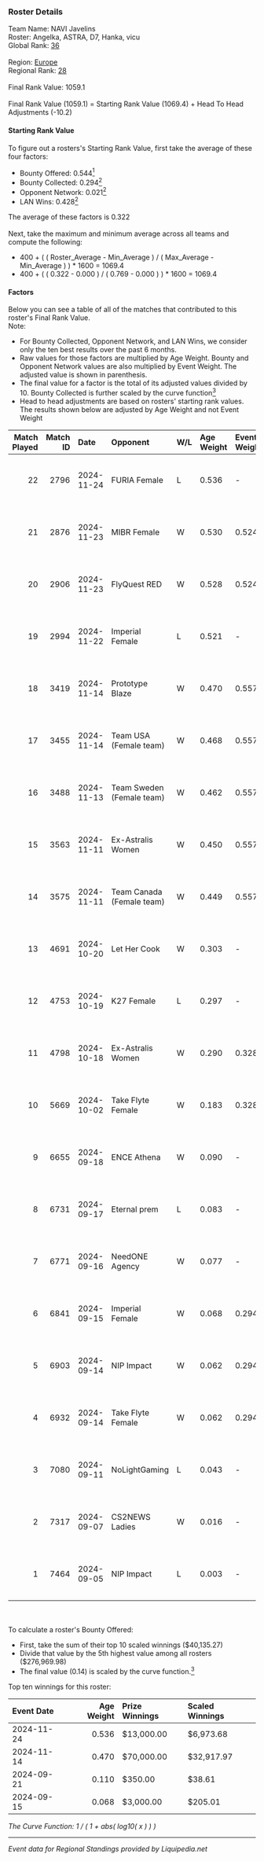 ### Roster Details<br />
Team Name: NAVI Javelins<br />
Roster: Angelka, ASTRA, D7, Hanka, vicu<br />
Global Rank: [36](../standings_global.md)<br />
<br />
Region: [Europe]( ../standings_europe.md)<br />
Regional Rank: [28]( ../standings_europe.md)<br />
<br />
Final Rank Value:  1059.1<br />
<br />
Final Rank Value (1059.1) = Starting Rank Value (1069.4) + Head To Head Adjustments (-10.2)<br />

#### Starting Rank Value<br />
To figure out a rosters's Starting Rank Value, first take the average of these four factors:<br />
- Bounty Offered: 0.544[<sup>1</sup>](#table2)
- Bounty Collected: 0.294[<sup>2</sup>](#table1)
- Opponent Network: 0.021[<sup>2</sup>](#table1)
- LAN Wins: 0.428[<sup>2</sup>](#table1)

The average of these factors is 0.322<br />
<br />
Next, take the maximum and minimum average across all teams and compute the following:<br />
- 400 + ( ( Roster_Average - Min_Average ) / ( Max_Average - Min_Average ) ) * 1600 = 1069.4
- 400 + ( ( 0.322 - 0.000 ) / ( 0.769 - 0.000 ) ) * 1600 = 1069.4


#### Factors<br />
Below you can see a table of all of the matches that contributed to this roster's Final Rank Value.<br />
Note:<br />

- For Bounty Collected, Opponent Network, and LAN Wins, we consider only the ten best results over the past 6 months.
- Raw values for those factors are multiplied by Age Weight. Bounty and Opponent Network values are also multiplied by Event Weight. The adjusted value is shown in parenthesis.
- The final value for a factor is the total of its adjusted values divided by 10. Bounty Collected is further scaled by the curve function[<sup>3</sup>](#curveFunction)
- Head to head adjustments are based on rosters' starting rank values. The results shown below are adjusted by Age Weight and not Event Weight
<span id="table1"></span><br />


| Match Played | Match ID | Date       | Opponent                  | W/L | Age Weight | Event Weight | Bounty Collected | Opponent Network | LAN Wins  | H2H Adj. | Roster                              |
| -: | -: | :- | :- | :- | :- | :- | :- | :- | :- | -: | :- |
|           22 |     2796 | 2024-11-24 | FURIA Female              | L   | 0.536      | -            | -                | -                | -         |   -10.39 | Angelka, ASTRA, D7, Hanka, vicu     |
|           21 |     2876 | 2024-11-23 | MIBR Female               | W   | 0.530      | 0.524        | 0.019 (0.005)    | 0.197 (0.055)    | 1 (0.530) |     3.12 | Angelka, ASTRA, D7, Hanka, vicu     |
|           20 |     2906 | 2024-11-23 | FlyQuest RED              | W   | 0.528      | 0.524        | 0.008 (0.002)    | 0.086 (0.024)    | 1 (0.528) |     1.69 | Angelka, ASTRA, D7, Hanka, vicu     |
|           19 |     2994 | 2024-11-22 | Imperial Female           | L   | 0.521      | -            | -                | -                | -         |    -7.49 | Angelka, ASTRA, D7, Hanka, vicu     |
|           18 |     3419 | 2024-11-14 | Prototype Blaze           | W   | 0.470      | 0.557        | 0.068 (0.018)    | 0.234 (0.061)    | 1 (0.470) |     4.41 | Angelka, Hanka, LETi, Liina, vicu   |
|           17 |     3455 | 2024-11-14 | Team USA (Female team)    | W   | 0.468      | 0.557        | 0.017 (0.004)    | 0.022 (0.006)    | 1 (0.468) |     1.31 | Angelka, Hanka, LETi, Liina, vicu   |
|           16 |     3488 | 2024-11-13 | Team Sweden (Female team) | W   | 0.462      | 0.557        | 0.008 (0.002)    | 0.039 (0.010)    | 1 (0.462) |     1.30 | Angelka, Hanka, LETi, Liina, vicu   |
|           15 |     3563 | 2024-11-11 | Ex-Astralis Women         | W   | 0.450      | 0.557        | 0.012 (0.003)    | 0.084 (0.021)    | 1 (0.450) |     2.32 | Angelka, Hanka, LETi, Liina, vicu   |
|           14 |     3575 | 2024-11-11 | Team Canada (Female team) | W   | 0.449      | 0.557        | -                | 0.022 (0.006)    | 1 (0.449) |     0.40 | Angelka, Hanka, LETi, Liina, vicu   |
|           13 |     4691 | 2024-10-20 | Let Her Cook              | W   | 0.303      | -            | -                | -                | 0 (0.000) |     0.88 | Angelka, ASTRA, D7, Hanka, vicu     |
|           12 |     4753 | 2024-10-19 | K27 Female                | L   | 0.297      | -            | -                | -                | -         |    -8.01 | Angelka, ASTRA, D7, Hanka, vicu     |
|           11 |     4798 | 2024-10-18 | Ex-Astralis Women         | W   | 0.290      | 0.328        | 0.012 (0.001)    | 0.084 (0.008)    | 0 (0.000) |     1.51 | Angelka, ASTRA, D7, Hanka, vicu     |
|           10 |     5669 | 2024-10-02 | Take Flyte Female         | W   | 0.183      | 0.328        | 0.007 (0.000)    | 0.271 (0.016)    | 0 (0.000) |     0.60 | Angelka, ASTRA, D7, Hanka, vicu     |
|            9 |     6655 | 2024-09-18 | ENCE Athena               | W   | 0.090      | -            | -                | -                | -         |     0.13 | Angelka, ASTRA, D7, Hanka, vicu     |
|            8 |     6731 | 2024-09-17 | Eternal prem              | L   | 0.083      | -            | -                | -                | -         |    -2.42 | Angelka, ASTRA, D7, Hanka, vicu     |
|            7 |     6771 | 2024-09-16 | NeedONE Agency            | W   | 0.077      | -            | -                | -                | -         |     0.06 | AlcesT, Angelka, ASTRA, Hanka, vicu |
|            6 |     6841 | 2024-09-15 | Imperial Female           | W   | 0.068      | 0.294        | 0.160 (0.003)    | -                | -         |     1.17 | Angelka, ASTRA, D7, Hanka, vicu     |
|            5 |     6903 | 2024-09-14 | NIP Impact                | W   | 0.062      | 0.294        | 0.014 (0.000)    | -                | -         |     0.29 | Angelka, ASTRA, D7, Hanka, vicu     |
|            4 |     6932 | 2024-09-14 | Take Flyte Female         | W   | 0.062      | 0.294        | -                | 0.271 (0.005)    | -         |     0.20 | Angelka, ASTRA, D7, Hanka, vicu     |
|            3 |     7080 | 2024-09-11 | NoLightGaming             | L   | 0.043      | -            | -                | -                | -         |    -1.24 | Angelka, ASTRA, D7, Hanka, vicu     |
|            2 |     7317 | 2024-09-07 | CS2NEWS Ladies            | W   | 0.016      | -            | -                | -                | -         |     0.04 | Angelka, ASTRA, D7, Hanka, vicu     |
|            1 |     7464 | 2024-09-05 | NIP Impact                | L   | 0.003      | -            | -                | -                | -         |    -0.09 | Angelka, ASTRA, D7, Hanka, vicu     |

<br />
<span id="table2"></span><br />
To calculate a roster's Bounty Offered:<br />

- First, take the sum of their top 10 scaled winnings ($40,135.27)
- Divide that value by the 5th highest value among all rosters ($276,969.98)
- The final value (0.14) is scaled by the curve function.[<sup>3</sup>](#curveFunction)

Top ten winnings for this roster:<br />

| Event Date | Age Weight | Prize Winnings | Scaled Winnings |
| :- | -: | :- | :- |
| 2024-11-24 |      0.536 | $13,000.00     | $6,973.68       |
| 2024-11-14 |      0.470 | $70,000.00     | $32,917.97      |
| 2024-09-21 |      0.110 | $350.00        | $38.61          |
| 2024-09-15 |      0.068 | $3,000.00      | $205.01         |


<span id="curveFunction"></span>_The Curve Function: 1 / ( 1 + abs( log10( x ) ) )_<br />

---
_Event data for Regional Standings provided by Liquipedia.net_<br />
